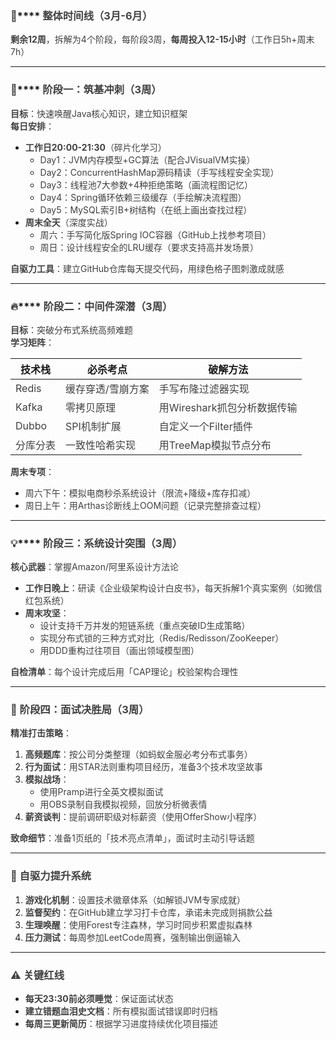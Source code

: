 ### **<font style="color:rgb(64, 64, 64);">📅</font>****<font style="color:rgb(64, 64, 64);"> 整体时间线</font>**<font style="color:rgb(64, 64, 64);">（3月-6月）</font>
**<font style="color:rgb(64, 64, 64);">剩余12周</font>**<font style="color:rgb(64, 64, 64);">，拆解为4个阶段，每阶段3周，</font>**<font style="color:rgb(64, 64, 64);">每周投入12-15小时</font>**<font style="color:rgb(64, 64, 64);">（工作日5h+周末7h）</font>

---

### **<font style="color:rgb(64, 64, 64);">🚀</font>****<font style="color:rgb(64, 64, 64);"> 阶段一：筑基冲刺（3周）</font>**
**<font style="color:rgb(64, 64, 64);">目标</font>**<font style="color:rgb(64, 64, 64);">：快速唤醒Java核心知识，建立知识框架  
</font>**<font style="color:rgb(64, 64, 64);">每日安排</font>**<font style="color:rgb(64, 64, 64);">：</font>

+ **<font style="color:rgb(64, 64, 64);">工作日20:00-21:30</font>**<font style="color:rgb(64, 64, 64);">（碎片化学习）</font>
    - <font style="color:rgb(64, 64, 64);">Day1：JVM内存模型+GC算法（配合JVisualVM实操）</font>
    - <font style="color:rgb(64, 64, 64);">Day2：ConcurrentHashMap源码精读（手写线程安全实现）</font>
    - <font style="color:rgb(64, 64, 64);">Day3：线程池7大参数+4种拒绝策略（画流程图记忆）</font>
    - <font style="color:rgb(64, 64, 64);">Day4：Spring循环依赖三级缓存（手绘解决流程图）</font>
    - <font style="color:rgb(64, 64, 64);">Day5：MySQL索引B+树结构（在纸上画出查找过程）</font>
+ **<font style="color:rgb(64, 64, 64);">周末全天</font>**<font style="color:rgb(64, 64, 64);">（深度实战）</font>
    - <font style="color:rgb(64, 64, 64);">周六：手写简化版Spring IOC容器（GitHub上找参考项目）</font>
    - <font style="color:rgb(64, 64, 64);">周日：设计线程安全的LRU缓存（要求支持高并发场景）</font>

**<font style="color:rgb(64, 64, 64);">自驱力工具</font>**<font style="color:rgb(64, 64, 64);">：建立GitHub仓库每天提交代码，用绿色格子图刺激成就感</font>

---

### **<font style="color:rgb(64, 64, 64);">🔥</font>****<font style="color:rgb(64, 64, 64);"> 阶段二：中间件深潜（3周）</font>**
**<font style="color:rgb(64, 64, 64);">目标</font>**<font style="color:rgb(64, 64, 64);">：突破分布式系统高频难题  
</font>**<font style="color:rgb(64, 64, 64);">学习矩阵</font>**<font style="color:rgb(64, 64, 64);">：</font>

| **技术栈** | **必杀考点** | **破解方法** |
| --- | --- | --- |
| <font style="color:rgb(64, 64, 64);">Redis</font> | <font style="color:rgb(64, 64, 64);">缓存穿透/雪崩方案</font> | <font style="color:rgb(64, 64, 64);">手写布隆过滤器实现</font> |
| <font style="color:rgb(64, 64, 64);">Kafka</font> | <font style="color:rgb(64, 64, 64);">零拷贝原理</font> | <font style="color:rgb(64, 64, 64);">用Wireshark抓包分析数据传输</font> |
| <font style="color:rgb(64, 64, 64);">Dubbo</font> | <font style="color:rgb(64, 64, 64);">SPI机制扩展</font> | <font style="color:rgb(64, 64, 64);">自定义一个Filter插件</font> |
| <font style="color:rgb(64, 64, 64);">分库分表</font> | <font style="color:rgb(64, 64, 64);">一致性哈希实现</font> | <font style="color:rgb(64, 64, 64);">用TreeMap模拟节点分布</font> |


**<font style="color:rgb(64, 64, 64);">周末专项</font>**<font style="color:rgb(64, 64, 64);">：</font>

+ <font style="color:rgb(64, 64, 64);">周六下午：模拟电商秒杀系统设计（限流+降级+库存扣减）</font>
+ <font style="color:rgb(64, 64, 64);">周日上午：用Arthas诊断线上OOM问题（记录完整排查过程）</font>

---

### **<font style="color:rgb(64, 64, 64);">💡</font>****<font style="color:rgb(64, 64, 64);"> 阶段三：系统设计突围（3周）</font>**
**<font style="color:rgb(64, 64, 64);">核心武器</font>**<font style="color:rgb(64, 64, 64);">：掌握Amazon/阿里系设计方法论</font>

+ **<font style="color:rgb(64, 64, 64);">工作日晚上</font>**<font style="color:rgb(64, 64, 64);">：研读《企业级架构设计白皮书》，每天拆解1个真实案例（如微信红包系统）</font>
+ **<font style="color:rgb(64, 64, 64);">周末攻坚</font>**<font style="color:rgb(64, 64, 64);">：</font>
    - <font style="color:rgb(64, 64, 64);">设计支持千万并发的短链系统（重点突破ID生成策略）</font>
    - <font style="color:rgb(64, 64, 64);">实现分布式锁的三种方式对比（Redis/Redisson/ZooKeeper）</font>
    - <font style="color:rgb(64, 64, 64);">用DDD重构过往项目（画出领域模型图）</font>

**<font style="color:rgb(64, 64, 64);">自检清单</font>**<font style="color:rgb(64, 64, 64);">：每个设计完成后用「CAP理论」校验架构合理性</font>

---

### <font style="color:rgb(64, 64, 64);">🎯</font><font style="color:rgb(64, 64, 64);"> 阶段四：面试决胜局（3周）</font>
**<font style="color:rgb(64, 64, 64);">精准打击策略</font>**<font style="color:rgb(64, 64, 64);">：</font>

1. **<font style="color:rgb(64, 64, 64);">高频题库</font>**<font style="color:rgb(64, 64, 64);">：按公司分类整理（如蚂蚁金服必考分布式事务）</font>
2. **<font style="color:rgb(64, 64, 64);">行为面试</font>**<font style="color:rgb(64, 64, 64);">：用STAR法则重构项目经历，准备3个技术攻坚故事</font>
3. **<font style="color:rgb(64, 64, 64);">模拟战场</font>**<font style="color:rgb(64, 64, 64);">：</font>
    - <font style="color:rgb(64, 64, 64);">使用Pramp进行全英文模拟面试</font>
    - <font style="color:rgb(64, 64, 64);">用OBS录制自我模拟视频，回放分析微表情</font>
4. **<font style="color:rgb(64, 64, 64);">薪资谈判</font>**<font style="color:rgb(64, 64, 64);">：提前调研职级对标薪资（使用OfferShow小程序）</font>

**<font style="color:rgb(64, 64, 64);">致命细节</font>**<font style="color:rgb(64, 64, 64);">：准备1页纸的「技术亮点清单」，面试时主动引导话题</font>

---

### <font style="color:rgb(64, 64, 64);">🔑</font><font style="color:rgb(64, 64, 64);"> 自驱力提升系统</font>
1. **<font style="color:rgb(64, 64, 64);">游戏化机制</font>**<font style="color:rgb(64, 64, 64);">：设置技术徽章体系（如解锁JVM专家成就）</font>
2. **<font style="color:rgb(64, 64, 64);">监督契约</font>**<font style="color:rgb(64, 64, 64);">：在GitHub建立学习打卡仓库，承诺未完成则捐款公益</font>
3. **<font style="color:rgb(64, 64, 64);">生理唤醒</font>**<font style="color:rgb(64, 64, 64);">：使用Forest专注森林，学习时同步积累虚拟森林</font>
4. **<font style="color:rgb(64, 64, 64);">压力测试</font>**<font style="color:rgb(64, 64, 64);">：每周参加LeetCode周赛，强制输出倒逼输入</font>

---

### <font style="color:rgb(64, 64, 64);">⚠️</font><font style="color:rgb(64, 64, 64);"> 关键红线</font>
+ **<font style="color:rgb(64, 64, 64);">每天23:30前必须睡觉</font>**<font style="color:rgb(64, 64, 64);">：保证面试状态</font>
+ **<font style="color:rgb(64, 64, 64);">建立错题血泪史文档</font>**<font style="color:rgb(64, 64, 64);">：所有模拟面试错误即时归档</font>
+ **<font style="color:rgb(64, 64, 64);">每周三更新简历</font>**<font style="color:rgb(64, 64, 64);">：根据学习进度持续优化项目描述</font>

